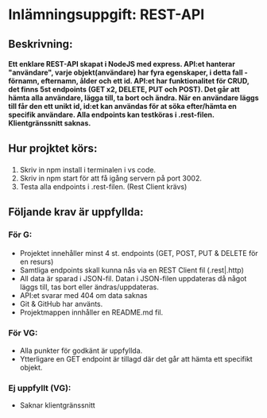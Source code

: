 # Inlämningsuppgift: REST-API 

## Beskrivning:
#### Ett enklare REST-API skapat i NodeJS med express. API:et hanterar "användare", varje objekt(användare) har fyra egenskaper, i detta fall - förnamn, efternamn, ålder och ett id. API:et har funktionalitet för CRUD, det finns 5st endpoints (GET x2, DELETE, PUT och POST). Det går att hämta alla användare, lägga till, ta bort och ändra. När en användare läggs till får den ett unikt id, id:et kan användas för at söka efter/hämta en specifik användare. Alla endpoints kan testköras i .rest-filen. Klientgränssnitt saknas. 

## Hur projktet körs:
### 
1. Skriv in npm install i terminalen i vs code.
2. Skriv in npm start för att få igång servern på port 3002.
3. Testa alla endpoints i .rest-filen. 
(Rest Client krävs)

## Följande krav är uppfyllda: 
### För G:
#### 
- Projektet innehåller minst 4 st. endpoints (GET, POST, PUT & DELETE för en resurs)
- Samtliga endpoints skall kunna nås via en REST Client fil (.rest|.http)
- All data är sparad i JSON-fil. Datan i JSON-filen uppdateras då något läggs till, tas bort eller ändras/uppdateras.
- API:et svarar med 404 om data saknas
- Git & GitHub har använts.
- Projektmappen innhåller en README.md fil.

### För VG:
- Alla punkter för godkänt är uppfyllda.
- Ytterligare en GET endpoint är tillagd där det går att hämta ett specifikt objekt.

### Ej uppfyllt (VG):
- Saknar klientgränssnitt